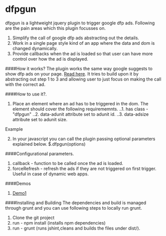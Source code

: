 dfpgun
====

dfpgun is a lightweight jquery plugin to trigger google dfp ads. 
Following are the pain areas which this plugin focusses on.

1. Simplify the call of google dfp ads abstracting out the details.
2. Work in a single page style kind of an app where the data and dom is changed dynamically.
3. Provide callbacks when the ad is loaded so that user can have more control over how the ad is displayed.

####How it works?
The plugin works the same way google suggests to show dfp ads on your page. [Read here](https://support.google.com/dfp_premium/answer/3046423?hl=en). It tries to build upon it by abstracting out step 1 to 3 and allowing user to just focus on making the call with the correct ad.


####How to use it?.

1. Place an element where an ad has to be triggered in the dom. The element should cover the following requirememnts.
..1. has class - "dfpgun"
..2. data-adunit attribute set to adunit id. 
..3. data-adsize attribute set to adunit size.

Example
    <div class="dfpgun" data-adunit="/1231/samplead" data-adsize="300x250"></div>

2. In your javascript you can call the plugin passing optional parameters explained below.
    $.dfpgun(options)


####Configurational parameters.
1. callback - function to be called once the ad is loaded.
2. forceRefresh - refresh the ads if they are not triggered on first trigger. Useful in case of dynamic web apps. 


####Demos
1. [Demo1](http://agaase.github.io/webpages/imgr/demos/demo1.html)


####Installing and Building
 The dependencies and build is managed through grunt and you can use following steps to locally run grunt.
 
1. Clone the git project
2. run - npm install (installs npm dependencies)
3. run - grunt (runs jshint,cleans and builds the files under dist/).
